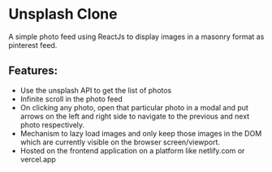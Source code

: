 # Unsplash Clone

A simple photo feed using ReactJs to display images in a masonry format as pinterest feed.

## Features:
- Use the unsplash API to get the list of photos 
- Infinite scroll in the photo feed
- On clicking any photo, open that particular photo in a modal and put arrows on the left and right side to navigate to the previous and next photo respectively.
- Mechanism to lazy load images and only keep those images in the DOM which are currently visible on the browser screen/viewport. 
- Hosted on the frontend application on a platform like netlify.com or vercel.app

